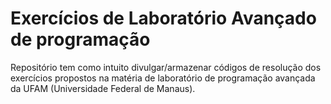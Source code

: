 ﻿# Exercícios de Laboratório Avançado de programação 
Repositório tem como intuito divulgar/armazenar códigos de resolução dos exercícios propostos na matéria de laboratório de programação avançada da UFAM (Universidade Federal de Manaus).


